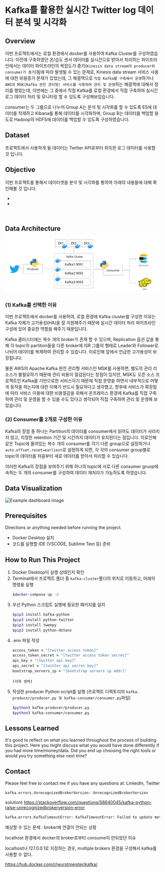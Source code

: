 # **Kafka를 활용한 실시간 Twitter log 데이터 분석 및 시각화**

## **Overview**

이번 프로젝트에서는 로컬 환경에서 docker를 사용하여 Kafka Cluster를 구성하였습니다. 이전에 구축하였던 온/습도 센서 데이터를 실시간으로 받아서 처리하는 파이프라인에서는 데이터 파이프라인의 복잡도가 증가(`Kinesis data stream의 producer와 consumer가 증가`)됨에 따라 발생될 수 있는 문제로, Kinesis data stream 서비스 사용에 대한 비용증가 문제가 있었는데, 그 해결책으로 `직접 Kafka를 구축해서 운영`하거나 `AWS의 MSK(Kafka 완전 관리형) 서비스를 사용하여 관리 및 운영`하는 해결책에 대해서 정리를 했었는데, 이번에는 그 중에서 직접 Kafka를 로컬 환경에서 직접 구축하여 실시간 로그 데이터 처리 및 모니터링 할 수 있도록 구성해보았습니다. 

consumer는 두 그룹으로 나누어 Group A는 분석 및 시각화를 할 수 있도록 ES에 데이터를 적재하고 Kibana를 통해 데이터를 시각화하며, Group B는 데이터를 백업할 용도로 Hadoop의 HDFS에 데이터를 백업할 수 있도록 구성하였습니다.

## **Dataset**

프로젝트에서 사용하게 될 데이터는 Twitter API로부터 취득한 로그 데이터를 사용할 것 입니다. 

## **Objective**

이번 프로젝트를 통해서 데이터셋을 분석 및 시각화를 통하여 아래의 내용들에 대해 확인해볼 것 입니다.

- 
- 

<br/>

## **Data Architecture**

![Example architecture image](assets/220724_kafka_twitter_log.png)

### **(1) Kafka를 선택한 이유**

이번 프로젝트에서 docker를 사용하여, 로컬 환경에 Kafka cluster를 구성한 이유는 Kafka 자체가 고가용성(HA)을 잘 지원해주기 때문에 실시간 데이터 처리 파이프라인 구성에 있어 중요한 역할을 해주기 때문입니다.

Kafka 클러스터에는 복수 개의 broker가 존재 할 수 있으며, Replication 옵션 값을 통해 각 topic의 partition들을 다른 broker에 ISR 그룹의 형태로 Leader와 Follower로 나뉘어 데이터를 복제하여 관리할 수 있습니다. 이로인해 앞에서 언급한 고가용성이 보장됩니다. 

물론 AWS의 Apache Kafka 완전 관리형 서비스인 MSK를 사용하면, 별도의 관리 리소스가 불필요하기 때문에 관리 비용이 절감된다는 장점이 있지만, MSK도 오픈 소스 프로젝트인 Kafka를 기반으로한 서비스이기 때문에 직접 운영을 하면서 내부적으로 어떻게 동작을 하는지에 대한 이해가 반드시 필요하다고 생각했고, 향후에 서비스가 확장됨에 따라 서비스 이용에 대한 비용절감을 위해서 온프레미스 환경에 Kafka를 직접 구축하여 관리 및 운영을 할 수 있을 수도 있다고 생각되어 직접 구축하여 관리 및 운영해 보았습니다. 

### **(2) Consumer를 2개로 구성한 이유**

Kafka의 장점 중 하나는 Partition의 데이터를 consumer에서 읽어도 데이터가 사라지지 않고, 지정한 retention 기간 및 시간까지 데이터가 유지된다는 점입니다. 
이로인해 같은 Topic에 물려있는 복수 개의 consumer를 각기 다른 group으로 설정하거나 `auto.offset.reset=earliest`로 설정하게 되면, 각 각의 consumer group별로 topic의 데이터를 처음부터 새로 데이터를 받아서 처리할 수 있습니다. 

이러한 Kafka의 장점을 보여주기 위해 하나의 topic에 서로 다른 consumer gruop에 속하는 두 개의 consumer를 구성하여 데이터 재처리가 가능하도록 하였습니다. 

## **Data Visualization**

![Example dashboard image](example-dashboard.png)

## Prerequisites

Directions or anything needed before running the project.

- Docker Desktop 설치
- 코드를 실행할 IDE (VSCODE, Sublime Text 등) 준비

## How to Run This Project 

1. Docker Desktop이 실행 상태인지 확인
2. Terminal에서 프로젝트 폴더 중 `kafka-cluster`폴더의 위치로 이동하고, 아래의 명령을 실행
    ```zsh
    $docker-compose up -d
    ```
3. 우선 Python 스크립트 실행에 필요한 패키지를 설치
    ```zsh
    $pip3 install kafka-python
    $pip3 install python-twitter
    $pip3 install tweepy
    $pip3 install python-dotenv
    ```
4. .env 파일 작성
    ```zsh
    access_token = "[twitter access token]"
    access_token_secret = "[twitter access token secret]"
    api_key = "[twitter api key]"
    api_secret = "[twitter api secret key]"
    bootstrap_servers_ip = "[bootstrap servers ip addr]"
    
    (이하 생략)
    ```
3. 작성한 producer Python script를 실행 (프로젝트 디렉토리의 `kafka-producer/producer.py 및 kafka-consumer/consumer.py`파일)
    ```zsh
    $python3 kafka-producer/producer.py
    $python3 kafka-consumer/consumer.py
    ```


## Lessons Learned

It's good to reflect on what you learned throughout the process of building this project. Here you might discuss what you would have done differently if you had more time/money/data. Did you end up choosing the right tools or would you try something else next time?

## Contact

Please feel free to contact me if you have any questions at: LinkedIn, Twitter


```zsh
kafka.errors.UnrecognizedBrokerVersion: UnrecognizedBrokerVersion
```
solution)
https://stackoverflow.com/questions/58640045/kafka-python-raise-unrecognizedbrokerversion-error

```zsh
kafka.errors.KafkaTimeoutError: KafkaTimeoutError: Failed to update metadata after 60.0 secs.
```
예상할 수 있는 문제 : broker에 연결이 안되는 상황

localhost 환경에서 docker의 broker로부터 consume이 안되었던 이슈

localhost나 127.0.0.1로 지정하는 경우, multiple brokers 환경을 구성해서 kafka를 사용할 수 없다.

https://hub.docker.com/r/wurstmeister/kafka/
